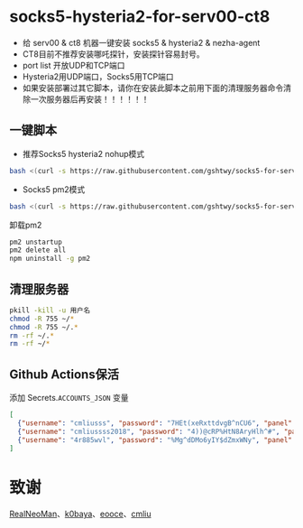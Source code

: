 # socks5-hysteria2-for-serv00-ct8
- 给 serv00 & ct8 机器一键安装 socks5 & hysteria2 & nezha-agent
- CT8目前不推荐安装哪吒探针，安装探针容易封号。
- port list 开放UDP和TCP端口
- Hysteria2用UDP端口，Socks5用TCP端口
- 如果安装部署过其它脚本，请你在安装此脚本之前用下面的清理服务器命令清除一次服务器后再安装！！！！！！

## 一键脚本
- 推荐Socks5 hysteria2 nohup模式
```bash
bash <(curl -s https://raw.githubusercontent.com/gshtwy/socks5-for-serv00/main/install-socks5-hysteria.sh)
```
- Socks5 pm2模式
```bash
bash <(curl -s https://raw.githubusercontent.com/gshtwy/socks5-for-serv00/main/install-socks5-pm2.sh)
```

卸载pm2
```bash
pm2 unstartup
pm2 delete all
npm uninstall -g pm2
```
## 清理服务器

```bash
pkill -kill -u 用户名
chmod -R 755 ~/* 
chmod -R 755 ~/.* 
rm -rf ~/.* 
rm -rf ~/*
```

## Github Actions保活
添加 Secrets.`ACCOUNTS_JSON` 变量
```json
[
  {"username": "cmliusss", "password": "7HEt(xeRxttdvgB^nCU6", "panel": "panel4.serv00.com", "ssh": "s4.serv00.com"},
  {"username": "cmliussss2018", "password": "4))@cRP%HtN8AryHlh^#", "panel": "panel7.serv00.com", "ssh": "s7.serv00.com"},
  {"username": "4r885wvl", "password": "%Mg^dDMo6yIY$dZmxWNy", "panel": "panel.ct8.pl", "ssh": "s1.ct8.pl"}
]
```

# 致谢
[RealNeoMan](https://github.com/Neomanbeta/ct8socks)、[k0baya](https://github.com/k0baya)、[eooce](https://github.com/eooce)、[cmliu](https://github.com/cmliu)
